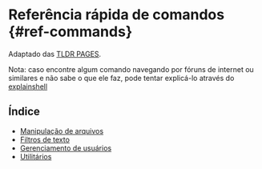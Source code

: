 # Referência rápida de comandos {#ref-commands}

Adaptado das [TLDR PAGES](https://github.com/tldr-pages/tldr).

Nota: caso encontre algum comando navegando por fóruns de internet ou similares e não sabe o que ele faz, pode tentar explicá-lo através do [explainshell](https://explainshell.com/)

## Índice
* [Manipulação de arquivos](#files)
* [Filtros de texto](#filters)
* [Gerenciamento de usuários](#users)
* [Utilitários](#utils)

